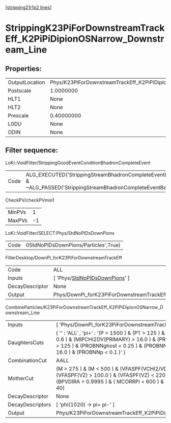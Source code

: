 [[stripping21r1p2 lines]](./stripping21r1p2-index)

# StrippingK23PiForDownstreamTrackEff_K2PiPiDipionOSNarrow_Downstream_Line

## Properties:

|                |                                                                                |
|----------------|--------------------------------------------------------------------------------|
| OutputLocation | Phys/K23PiForDownstreamTrackEff_K2PiPiDipionOSNarrow_Downstream_Line/Particles |
| Postscale      | 1.0000000                                                                      |
| HLT1           | None                                                                           |
| HLT2           | None                                                                           |
| Prescale       | 0.40000000                                                                     |
| L0DU           | None                                                                           |
| ODIN           | None                                                                           |

## Filter sequence:

LoKi::VoidFilter/StrippingGoodEventConditionBhadronCompleteEvent

|      |                                                                                                                          |
|------|--------------------------------------------------------------------------------------------------------------------------|
| Code | ALG_EXECUTED('StrippingStreamBhadronCompleteEventBadEvent') & ~ALG_PASSED('StrippingStreamBhadronCompleteEventBadEvent') |

CheckPV/checkPVmin1

|        |     |
|--------|-----|
| MinPVs | 1   |
| MaxPVs | -1  |

LoKi::VoidFilter/SELECT:Phys/StdNoPIDsDownPions

|      |                                      |
|------|--------------------------------------|
| Code | 0StdNoPIDsDownPions/Particles',True) |

FilterDesktop/DownPi_forK23PiForDownstreamTrackEff

|                 |                                                                                         |
|-----------------|-----------------------------------------------------------------------------------------|
| Code            | ALL                                                                                     |
| Inputs          | [ 'Phys/[StdNoPIDsDownPions](./stripping21r1p2-commonparticles-stdnopidsdownpions)' ] |
| DecayDescriptor | None                                                                                    |
| Output          | Phys/DownPi_forK23PiForDownstreamTrackEff/Particles                                     |

CombineParticles/K23PiForDownstreamTrackEff_K2PiPiDipionOSNarrow_Downstream_Line

|                  |                                                                                                                                                                                                                                                                                                    |
|------------------|----------------------------------------------------------------------------------------------------------------------------------------------------------------------------------------------------------------------------------------------------------------------------------------------------|
| Inputs           | [ 'Phys/DownPi_forK23PiForDownstreamTrackEff' ]                                                                                                                                                                                                                                                  |
| DaughtersCuts    | { '' : 'ALL' , 'pi+' : '(P \> 1500 ) & (PT \> 125 ) & (PROBNNghost \< 0.25 ) & (PROBNNpi \> 0.6 ) & (MIPCHI2DV(PRIMARY) \> 16.0 ) & (PROBNNp \< 0.1 )' , 'pi-' : '(P \> 1500 ) & (PT \> 125 ) & (PROBNNghost \< 0.25 ) & (PROBNNpi \> 0.6 ) & (MIPCHI2DV(PRIMARY) \> 16.0 ) & (PROBNNp \< 0.1 )' } |
| CombinationCut   | AALL                                                                                                                                                                                                                                                                                               |
| MotherCut        | (M \> 275 ) & (M \< 500 ) & (VFASPF(VCHI2/VDOF) \< 2 ) & (BPVVDCHI2 \> 100 ) & (VFASPF(VZ) \> 100.0 ) & (VFASPF(VZ) \< 2200.0 ) & (PT \> 300 ) & (P \> 3000 ) & (BPVDIRA \> 0.9995 ) & ( MCORRPi \< 600 ) & (PSEUDOERR \< 30 ) & (ADMASS('KS0') \> 40)                                             |
| DecayDescriptor  | None                                                                                                                                                                                                                                                                                               |
| DecayDescriptors | [ 'phi(1020) -\> pi+ pi-' ]                                                                                                                                                                                                                                                                      |
| Output           | Phys/K23PiForDownstreamTrackEff_K2PiPiDipionOSNarrow_Downstream_Line/Particles                                                                                                                                                                                                                     |
